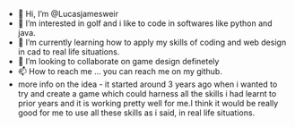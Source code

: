 - 👋 Hi, I’m @Lucasjamesweir
- 👀 I’m interested in golf and i like to code in softwares like python and java.
- 🌱 I’m currently learning how to apply my skills of coding and web design in cad to real life situations.
- 💞️ I’m looking to collaborate on game design definetely 
- 📫 How to reach me ... you can reach me on my github.
- more info on the idea - it started around 3 years ago when i wanted to try and create a game which could harness all the skills i had learnt to prior years and it is working pretty well for me.I think it would be really good for me to use all these skills as i said, in real life situations. 
<!---
Lucasjamesweir/Lucasjamesweir is a ✨ special ✨ repository because its `README.md` (this file) appears on your GitHub profile.
You can click the Preview link to take a look at your changes.
--->
